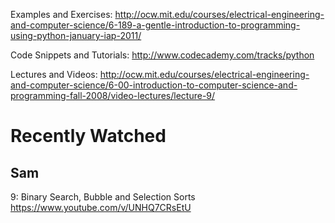 Examples and Exercises:
http://ocw.mit.edu/courses/electrical-engineering-and-computer-science/6-189-a-gentle-introduction-to-programming-using-python-january-iap-2011/

Code Snippets and Tutorials:
http://www.codecademy.com/tracks/python

Lectures and Videos:
http://ocw.mit.edu/courses/electrical-engineering-and-computer-science/6-00-introduction-to-computer-science-and-programming-fall-2008/video-lectures/lecture-9/

Recently Watched
================
Sam
---
9: Binary Search, Bubble and Selection Sorts
https://www.youtube.com/v/UNHQ7CRsEtU


